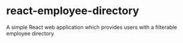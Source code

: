 # react-employee-directory

A simple React web application which provides users with a filterable employee directory

